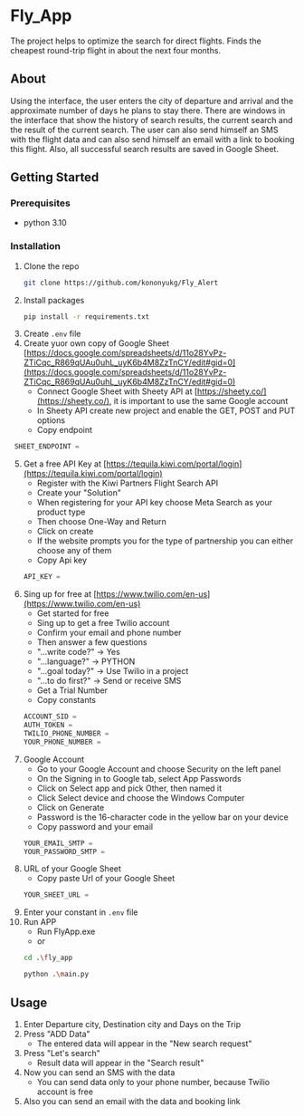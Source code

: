 
# Fly_App

The project helps to optimize the search for direct flights. Finds the cheapest round-trip flight in about the next four months.

## About

Using the interface, the user enters the city of departure and arrival and the approximate number of days he plans to stay there.
There are windows in the interface that show the history of search results, the current search and the result of the current search. The user can also send himself an SMS with the flight data and can also send himself an email with a link to booking this flight. Also, all successful search results are saved in Google Sheet.

## Getting Started

### Prerequisites

* python 3.10

### Installation

1. Clone the repo
   ```sh
   git clone https://github.com/kononyukg/Fly_Alert
   ```
2. Install packages
   ```sh
   pip install -r requirements.txt
   ```
3. Create `.env` file
4. Create yuor own copy of Google Sheet [https://docs.google.com/spreadsheets/d/11o28YvPz-ZTiCqc_R869qUAu0uhL_uyK6b4M8ZzTnCY/edit#gid=0](https://docs.google.com/spreadsheets/d/11o28YvPz-ZTiCqc_R869qUAu0uhL_uyK6b4M8ZzTnCY/edit#gid=0)
   * Connect Google Sheet with Sheety API at [https://sheety.co/](https://sheety.co/), it is important to use the same Google account
   * In Sheety API create new project and enable the GET, POST and PUT options
   * Copy endpoint
  ```js
   SHEET_ENDPOINT =
   ```
5. Get a free API Key at [https://tequila.kiwi.com/portal/login](https://tequila.kiwi.com/portal/login)
   * Register with the Kiwi Partners Flight Search API
   * Create your "Solution"
   * When registering for your API key choose Meta Search as your product type
   * Then choose One-Way and Return
   * Click on create
   * If the website prompts you for the type of partnership you can either choose any of them
   * Copy Api key
   ```js
   API_KEY =
   ```
6. Sing up for free at [https://www.twilio.com/en-us](https://www.twilio.com/en-us)
   * Get started for free
   * Sing up to get a free Twilio account
   * Confirm your email and phone number
   * Then answer a few questions
   * "...write code?" -> Yes
   * "...language?" -> PYTHON
   * "...goal today?" -> Use Twilio in a project
   * "...to do first?" -> Send or receive SMS
   * Get a Trial Number
   * Copy constants
   ```js
   ACCOUNT_SID =
   AUTH_TOKEN =
   TWILIO_PHONE_NUMBER =
   YOUR_PHONE_NUMBER =
   ```
7. Google Account 
   * Go to your Google Account and choose Security on the left panel
   * On the Signing in to Google tab, select App Passwords
   * Click on Select app and pick Other, then named it 
   * Click Select device and choose the Windows Computer
   * Click on Generate
   * Password is the 16-character code in the yellow bar on your device
   * Copy password and your email
    ```js
   YOUR_EMAIL_SMTP =
   YOUR_PASSWORD_SMTP =
   ```
8. URL of your Google Sheet
   * Copy paste Url of your Google Sheet 
   ```js
   YOUR_SHEET_URL =
   ```
9. Enter your constant in `.env` file
10. Run APP
    * Run FlyApp.exe
    * or
    ```sh
    cd .\fly_app
    ```
    ```sh
    python .\main.py
    ```
## Usage
1. Enter Departure city, Destination city and Days on the Trip
2. Press "ADD Data"
   * The entered data will appear in the "New search request" 
3. Press "Let's search"
   * Result data will appear in the "Search result"
4. Now you can send an SMS with the data
   * You can send data only to your phone number, because Twilio account is free
5. Also you can send an email with the data and booking link
